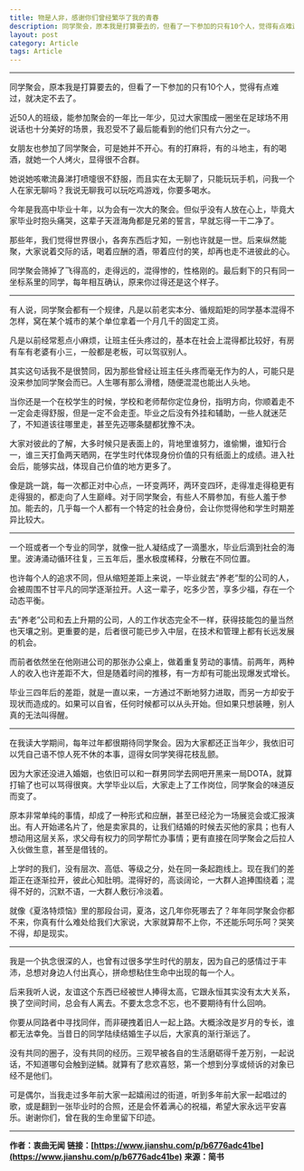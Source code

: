 ```yaml
---
title: 物是人非，感谢你们曾经繁华了我的青春
description: 同学聚会，原本我是打算要去的，但看了一下参加的只有10个人，觉得有点难过，就决定不去了...
layout: post
category: Article
tags: Article
---
```


-----

同学聚会，原本我是打算要去的，但看了一下参加的只有10个人，觉得有点难过，就决定不去了。

近50人的班级，能参加聚会的一年比一年少，见过大家围成一圈坐在足球场不用说话也十分美好的场景，我忍受不了最后能看到的他们只有六分之一。

女朋友也参加了同学聚会，可是她并不开心。有的打麻将，有的斗地主，有的喝酒，就她一个人烤火，显得很不合群。

她说她咳嗽流鼻涕打喷嚏很不舒服，而且实在太无聊了，只能玩玩手机，问我一个人在家无聊吗？我说无聊我可以玩吃鸡游戏，你要多喝水。

今年是我高中毕业十年，以为会有一次大的聚会。但似乎没有人放在心上，毕竟大家毕业时抱头痛哭，这辈子天涯海角都是兄弟的誓言，早就忘得一干二净了。

那些年，我们觉得世界很小，各奔东西后才知，一别也许就是一世。后来纵然能聚，大家说着交际的话，喝着应酬的酒，带着应付的笑，却再也走不进彼此的心。

同学聚会筛掉了飞得高的，走得远的，混得惨的，性格刚的。最后剩下的只有同一坐标系里的同学，每年相互确认，原来你过得还是这个样子。

-----

有人说，同学聚会都有一个规律，凡是以前老实本分、循规蹈矩的同学基本混得不怎样，窝在某个城市的某个单位拿着一个月几千的固定工资。

凡是以前经常惹点小麻烦，让班主任头疼过的，基本在社会上混得都比较好，有房有车有老婆有小三，一般都是老板，可以驾驭别人。

其实这句话我不是很赞同，因为那些曾经让班主任头疼而毫无作为的人，可能只是没来参加同学聚会而已。人生哪有那么滑稽，随便混混也能出人头地。

当你还是一个在校学生的时候，学校和老师帮你定位身份，指明方向，你顺着走不一定会走得舒服，但是一定不会走歪。毕业之后没有外挂和辅助，一些人就迷茫了，不知道该往哪里走，甚至先迈哪条腿都犹豫不决。

大家对彼此的了解，大多时候只是表面上的，背地里谁努力，谁偷懒，谁知行合一，谁三天打鱼两天晒网，在学生时代体现身份价值的只有纸面上的成绩。进入社会后，能够实战，体现自己价值的地方更多了。

像是跳一跳，每一次都正对中心点，一环变两环，两环变四环，走得准走得稳更有走得狠的，都走向了人生巅峰。对于同学聚会，有些人不屑参加，有些人羞于参加。能去的，几乎每一个人都有一个特定的社会身份，会让你觉得他和学生时期差异比较大。

-----

一个班或者一个专业的同学，就像一批人凝结成了一滴墨水，毕业后滴到社会的海里。波涛涌动循环往复，三五年后，墨水极度稀释，分散在不同位置。

也许每个人的追求不同，但从缩短差距上来说，一毕业就去“养老”型的公司的人，会被周围不甘平凡的同学逐渐拉开。人这一辈子，吃多少苦，享多少福，存在一个动态平衡。 

去“养老”公司和去上升期的公司，人的工作状态完全不一样，获得技能包的量当然也天壤之别。更重要的是，后者很可能已步入中层，在技术和管理上都有长远发展的机会。

而前者依然坐在他刚进公司的那张办公桌上，做着重复劳动的事情。前两年，两种人的收入也许差距不大，但是随着时间的推移，有一方却有可能出现爆发式增长。

毕业三四年后的差距，就是一直以来，一方通过不断地努力进取，而另一方却安于现状而造成的。如果可以自省，任何时候都可以从头开始。但如果只想装睡，别人真的无法叫得醒。

-----

在我读大学期间，每年过年都很期待同学聚会。因为大家都还正当年少，我依旧可以凭自己语不惊人死不休的本事，逗得女同学笑得花枝乱颤。

因为大家还没进入婚姻，也依旧可以和一群男同学去网吧开黑来一局DOTA，就算打输了也可以骂得很爽。大学毕业以后，大家走上了工作岗位，同学聚会的味道反而变了。

原本非常单纯的事情，却成了一种形式和应酬，甚至已经沦为一场展览会或汇报演出。有人开始递名片了，他是卖家具的，让我们结婚的时候去买他的家具；也有人想动用这层关系，求父母有权力的同学帮忙办事情；更有直接在同学聚会之后拉人入伙做生意，甚至是借钱的。

上学时的我们，没有层次、高低、等级之分，处在同一条起跑线上。现在我们的差距正在逐渐拉开，彼此心知肚明。混得好的，高谈阔论，一大群人追捧围绕着；混得不好的，沉默不语，一大群人敷衍冷淡着。

就像《夏洛特烦恼》里的那段台词，夏洛，这几年你死哪去了？年年同学聚会你都不来，你真有什么难处给我们大家说，大家就算帮不上你，不还能乐呵乐呵？哭笑不得，却是现实。

-----

我是一个执念很深的人，也曾有过很多学生时代的朋友，因为自己的感情过于丰沛，总想对身边人付出真心，拼命想粘住生命中出现的每一个人。

后来我听人说，友谊这个东西已经被世人捧得太高，它跟永恒其实没有太大关系，换了空间时间，总会有人离去。不要太念念不忘，也不要期待有什么回响。

你要从同路者中寻找同伴，而非硬拽着旧人一起上路。大概涂改是岁月的专长，谁都无法幸免。当昔日的同学陆续结婚生子以后，大家真的渐行渐远了。

没有共同的圈子，没有共同的经历。三观早被各自的生活磨砺得千差万别，一起说话，不知道哪句会触到逆鳞。就算有了悲欢喜怒，第一个想到分享或倾诉的对象已经不是他们。

可是偶尔，当我走过多年前大家一起嬉闹过的街道，听到多年前大家一起唱过的歌，或是翻到一张毕业时的合照，还是会怀着满心的祝福，希望大家永远平安喜乐。谢谢你们，曾在我的生命里留下印迹。

-----

**作者：衷曲无闻**
**链接：[https://www.jianshu.com/p/b6776adc41be](https://www.jianshu.com/p/b6776adc41be)**
**来源：简书**